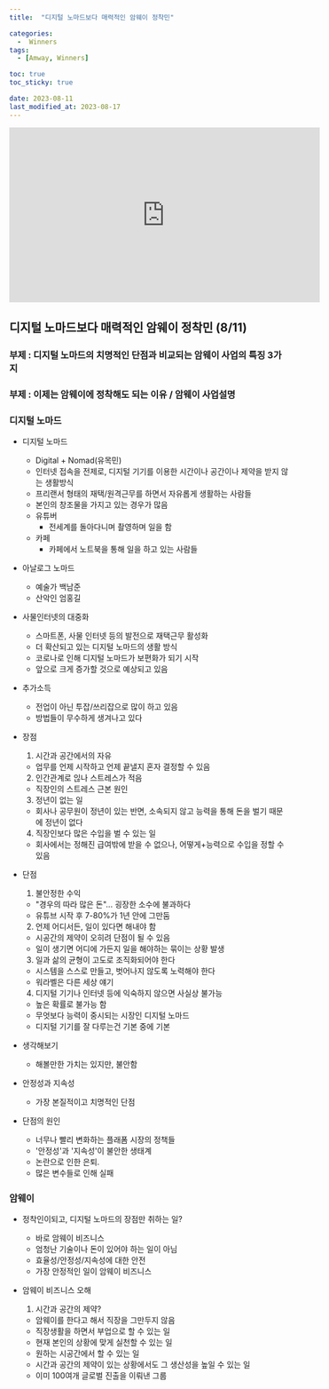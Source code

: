 ```yaml
---
title:  "디지털 노마드보다 매력적인 암웨이 정착민" 

categories:
  -  Winners
tags:
  - [Amway, Winners]

toc: true
toc_sticky: true

date: 2023-08-11
last_modified_at: 2023-08-17
---
```



<iframe width="560" height="315" src="https://www.youtube.com/embed/PdixyZDvnmw" title="YouTube video player" frameborder="0" allow="accelerometer; autoplay; clipboard-write; encrypted-media; gyroscope; picture-in-picture; web-share" allowfullscreen></iframe>



## 디지털 노마드보다 매력적인 암웨이 정착민 (8/11)
### 부제 : 디지털 노마드의 치명적인 단점과 비교되는 암웨이 사업의 특징 3가지
### 부제 : 이제는 암웨이에 정착해도 되는 이유 / 암웨이 사업설명


### 디지털 노마드
+ 디지털 노마드
  - Digital + Nomad(유목민)
  - 인터넷 접속을 전제로, 디지털 기기를 이용한 시간이나 공간이나 제약을 받지 않는 생활방식
  - 프리랜서 형태의 재택/원격근무를 하면서 자유롭게 생활하는 사람들
  - 본인의 창조물을 가지고 있는 경우가 많음
  - 유튜버
    - 전세계를 돌아다니며 촬영하며 일을 함
  - 카페
    - 카페에서 노트북을 통해 일을 하고 있는 사람들

+ 아날로그 노마드
  - 예술가 백남준
  - 산악인 엄홍길

+ 사물인터넷의 대중화
  - 스마트폰, 사물 인터넷 등의 발전으로 재택근무 활성화
  - 더 확산되고 있는 디지털 노마드의 생활 방식
  - 코로나로 인해 디지털 노마드가 보편화가 되기 시작
  - 앞으로 크게 증가할 것으로 예상되고 있음

+ 추가소득
  - 전업이 아닌 투잡/쓰리잡으로 많이 하고 있음
  - 방법들이 무수하게 생겨나고 있다

+ 장점
  1. 시간과 공간에서의 자유
    - 업무를 언제 시작하고 언제 끝낼지 혼자 결정할 수 있음
  2. 인간관계로 읺나 스트레스가 적음
    - 직장인의 스트레스 근본 원인
  3. 정년이 없는 일
    - 회사나 공무원이 정년이 있는 반면, 소속되지 않고 능력을 통해 돈을 벌기 때문에 정년이 없다
  4. 직장인보다 많은 수입을 벌 수 있는 일
    - 회사에서는 정해진 급여밖에 받을 수 없으나, 어떻게+능력으로 수입을 정할 수 있음

+ 단점
  1. 불안정한 수익
    - "경우의 따라 많은 돈"... 굉장한 소수에 불과하다
    - 유튜브 시작 후 7-80%가 1년 안에 그만둠
  2. 언제 어디서든, 일이 있다면 해내야 함
    - 시공간의 제약이 오히려 단점이 될 수 있음
    - 일이 생기면 어디에 가든지 일을 해야하는 묶이는 상황 발생
  3. 일과 삶의 균형이 고도로 조직화되어야 한다
    - 시스템을 스스로 만들고, 벗어나지 않도록 노력해야 한다
    - 워라벨은 다른 세상 얘기
  4. 디지털 기기나 인터넷 등에 익숙하지 않으면 사실상 불가능
    - 높은 확률로 불가능 함
    - 무엇보다 능력이 중시되는 시장인 디지털 노마드
    - 디지털 기기를 잘 다루는건 기본 중에 기본

+ 생각해보기
  - 해볼만한 가치는 있지만, 불안함

+ 안정성과 지속성
  - 가장 본질적이고 치명적인 단점

+ 단점의 원인
  - 너무나 빨리 변화하는 플래폼 시장의 정책들
  - '안정성'과 '지속성'이 불안한 생태계
  - 논란으로 인한 은퇴.
  - 많은 변수들로 인해 실패


### 암웨이
+ 정착인이되고, 디지털 노마드의 장점만 취하는 일?
  - 바로 암웨이 비즈니스
  - 엄청난 기술이나 돈이 있어야 하는 일이 아님
  - 효율성/안정성/지속성에 대한 안전
  - 가장 안정적인 일이 암웨이 비즈니스

+ 암웨이 비즈니스 오해
  1. 시간과 공간의 제약?
    - 암웨이를 한다고 해서 직장을 그만두지 않음
    - 직장생활을 하면서 부업으로 할 수 있는 일
    - 현재 본인의 상황에 맞게 실천할 수 있는 일
    - 원하는 시공간에서 할 수 있는 일
    - 시간과 공간의 제약이 있는 상황에서도 그 생산성을 높일 수 있는 일
    - 이미 100여개 글로벌 진출을 이뤄낸 그룹
    